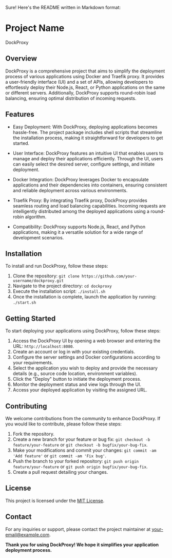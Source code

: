 Sure! Here's the README written in Markdown format:

# Project Name

DockProxy

## Overview

DockProxy is a comprehensive project that aims to simplify the deployment process of various applications using Docker and Traefik proxy. It provides a user-friendly interface (UI) and a set of APIs, allowing developers to effortlessly deploy their Node.js, React, or Python applications on the same or different servers. Additionally, DockProxy supports round-robin load balancing, ensuring optimal distribution of incoming requests.

## Features

- Easy Deployment: With DockProxy, deploying applications becomes hassle-free. The project package includes shell scripts that streamline the installation process, making it straightforward for developers to get started.

- User Interface: DockProxy features an intuitive UI that enables users to manage and deploy their applications efficiently. Through the UI, users can easily select the desired server, configure settings, and initiate deployment.

- Docker Integration: DockProxy leverages Docker to encapsulate applications and their dependencies into containers, ensuring consistent and reliable deployment across various environments.

- Traefik Proxy: By integrating Traefik proxy, DockProxy provides seamless routing and load balancing capabilities. Incoming requests are intelligently distributed among the deployed applications using a round-robin algorithm.

- Compatibility: DockProxy supports Node.js, React, and Python applications, making it a versatile solution for a wide range of development scenarios.

## Installation

To install and run DockProxy, follow these steps:

1. Clone the repository: `git clone https://github.com/your-username/dockproxy.git`
2. Navigate to the project directory: `cd dockproxy`
3. Execute the installation script: `./install.sh`
4. Once the installation is complete, launch the application by running: `./start.sh`

## Getting Started

To start deploying your applications using DockProxy, follow these steps:

1. Access the DockProxy UI by opening a web browser and entering the URL: `http://localhost:8080`.
2. Create an account or log in with your existing credentials.
3. Configure the server settings and Docker configurations according to your requirements.
4. Select the application you wish to deploy and provide the necessary details (e.g., source code location, environment variables).
5. Click the "Deploy" button to initiate the deployment process.
6. Monitor the deployment status and view logs through the UI.
7. Access your deployed application by visiting the assigned URL.

## Contributing

We welcome contributions from the community to enhance DockProxy. If you would like to contribute, please follow these steps:

1. Fork the repository.
2. Create a new branch for your feature or bug fix: `git checkout -b feature/your-feature` or `git checkout -b bugfix/your-bug-fix`.
3. Make your modifications and commit your changes: `git commit -am 'Add feature'` or `git commit -am 'Fix bug'`.
4. Push the branch to your forked repository: `git push origin feature/your-feature` or `git push origin bugfix/your-bug-fix`.
5. Create a pull request detailing your changes.

## License

This project is licensed under the [MIT License](LICENSE).

## Contact

For any inquiries or support, please contact the project maintainer at [your-email@example.com](mailto:your-email@example.com).

**Thank you for using DockProxy! We hope it simplifies your application deployment process.**
